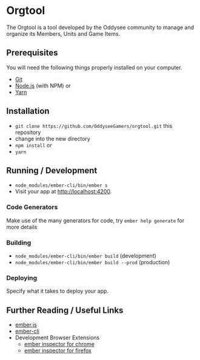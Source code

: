 # Orgtool

The Orgtool is a tool developed by the Oddysee community to manage and organize its Members, Units and Game Items.

## Prerequisites

You will need the following things properly installed on your computer.

* [Git](http://git-scm.com/)
* [Node.js](http://nodejs.org/) (with NPM)
or
* [Yarn](https://yarnpkg.com)

## Installation

* `git clone https://github.com/OddyseeGamers/orgtool.git` this repository
* change into the new directory
* `npm install`
or
* `yarn`

## Running / Development

* `node_modules/ember-cli/bin/ember s`
* Visit your app at [http://localhost:4200](http://localhost:4200).

### Code Generators

Make use of the many generators for code, try `ember help generate` for more details
<!--
### Running Tests

* `ember test`
* `ember test --server`
-->
### Building

* `node_modules/ember-cli/bin/ember build` (development)
* `node_modules/ember-cli/bin/ember build --prod` (production)

### Deploying

Specify what it takes to deploy your app.

## Further Reading / Useful Links

* [ember.js](http://emberjs.com/)
* [ember-cli](http://ember-cli.com/)
* Development Browser Extensions
  * [ember inspector for chrome](https://chrome.google.com/webstore/detail/ember-inspector/bmdblncegkenkacieihfhpjfppoconhi)
  * [ember inspector for firefox](https://addons.mozilla.org/en-US/firefox/addon/ember-inspector/)

